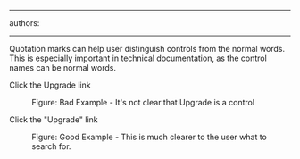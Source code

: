 

---
authors:

---




<span class='intro'> <p>Quotation marks can help user distinguish controls from the normal words. This is especially important in technical documentation, as the control names can be normal words.</p> </span>

<p class="ssw15-rteElement-GreyBox">​Click the Upgrade link</p><dd class="ssw15-rteElement-FigureBad">Figure&#58; Bad Example - It's not clear that Upgrade is a control</dd><p class="ssw15-rteElement-GreyBox">Click the &quot;Upgrade&quot; link</p><dd class="ssw15-rteElement-FigureGood">Figure&#58; Good Example - This is much clearer to the user what to search for.</dd>


